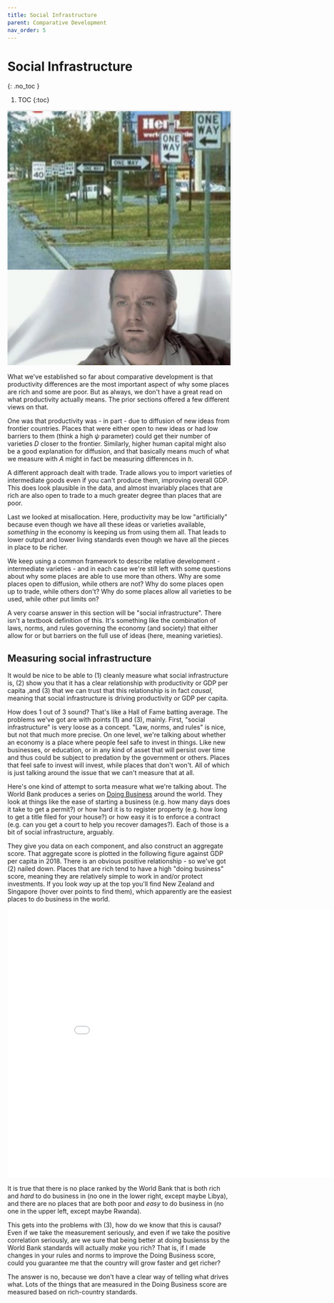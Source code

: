 ```yaml
---
title: Social Infrastructure
parent: Comparative Development
nav_order: 5
---
```


# Social Infrastructure
{: .no_toc }

1. TOC 
{:toc}

![Meme](meme-rules.png)

What we've established so far about comparative development is that productivity differences are the most important aspect of why some places are rich and some are poor. But as always, we don't have a great read on what productivity actually means. The prior sections offered a few different views on that. 

One was that productivity was - in part - due to diffusion of new ideas from frontier countries. Places that were either open to new ideas or had low barriers to them (think a high $\psi$ parameter) could get their number of varieties $D$ closer to the frontier. Similarly, higher human capital might also be a good explanation for diffusion, and that basically means much of what we measure with $A$ might in fact be measuring differences in $h$. 

A different approach dealt with trade. Trade allows you to import varieties of intermediate goods even if you can't produce them, improving overall GDP. This does look plausible in the data, and almost invariably places that are rich are also open to trade to a much greater degree than places that are poor. 

Last we looked at misallocation. Here, productivity may be low "artificially" because even though we have all these ideas or varieties available, *something* in the economy is keeping us from using them all. That leads to lower output and lower living standards even though we have all the pieces in place to be richer.

We keep using a common framework to describe relative development - intermediate varieties - and in each case we're still left with some questions about why some places are able to use more than others. Why are some places open to diffusion, while others are not? Why do some places open up to trade, while others don't? Why do some places allow all varieties to be used, while other put limits on? 

A very coarse answer in this section will be "social infrastructure". There isn't a textbook definition of this. It's something like the combination of laws, norms, and rules governing the economy (and society) that either allow for or but barriers on the full use of ideas (here, meaning varieties). 

## Measuring social infrastructure
It would be nice to be able to (1) cleanly measure what social infrastructure is, (2) show you that it has a clear relationship with productivity or GDP per capita ,and (3) that we can trust that this relationship is in fact *causal*, meaning that social infrastructure is driving productivity or GDP per capita. 

How does 1 out of 3 sound? That's like a Hall of Fame batting average. The problems we've got are with points (1) and (3), mainly. First, "social infrastructure" is very loose as a concept. "Law, norms, and rules" is nice, but not that much more precise. On one level, we're talking about whether an economy is a place where people feel safe to invest in things. Like new businesses, or education, or in any kind of asset that will persist over time and thus could be subject to predation by the government or others. Places that feel safe to invest will invest, while places that don't won't. All of which is just talking around the issue that we can't measure that at all.

Here's one kind of attempt to sorta measure what we're talking about. The World Bank produces a series on [Doing Business](https://archive.doingbusiness.org/en/rankings) around the world. They look at things like the ease of starting a business (e.g. how many days does it take to get a permit?) or how hard it is to register property (e.g. how long to get a title filed for your house?) or how easy it is to enforce a contract (e.g. can you get a court to help you recover damages?). Each of those is a bit of social infrastructure, arguably. 

They give you data on each component, and also construct an aggregate score. That aggregate score is plotted in the following figure against GDP per capita in 2018. There is an obvious positive relationship - so we've got (2) nailed down. Places that are rich tend to have a high "doing business" score, meaning they are relatively simple to work in and/or protect investments. If you look *way* up at the top you'll find New Zealand and Singapore (hover over points to find them), which apparently are the easiest places to do business in the world.

<iframe width="900" height="600" frameborder="0" scrolling="yes" src="../plotly/wdi-doing-business.html"></iframe>

It is true that there is no place ranked by the World Bank that is both rich and *hard* to do business in (no one in the lower right, except maybe Libya), and there are no places that are both poor and *easy* to do business in (no one in the upper left, except maybe Rwanda). 

This gets into the problems with (3), how do we know that this is causal? Even if we take the measurement seriously, and even if we take the positive correlation seriously, are we sure that being better at doing busienss by the World Bank standards will actually *make* you rich? That is, if I made changes in your rules and norms to improve the Doing Business score, could you guarantee me that the country will grow faster and get richer? 

The answer is no, because we don't have a clear way of telling what drives what. Lots of the things that are measured in the Doing Business score are measured based on rich-country standards. 

